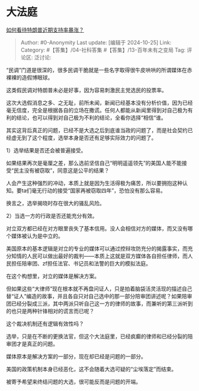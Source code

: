 # 大法庭
[如何看待特朗普近期支持率暴涨？](https://www.zhihu.com/question/1259153358/answer/14164459881)

> Author: #0-Anonymity
> Last update: [编辑于 2024-10-25]
> Link:
> Category: #【答集】/04-社科答集 #【答集】/13-百年未有之变局 
> Tag: 
> 评论区:
> 泛讨论:

“民调”门道是很深的，很多民调干脆就是一些名字取得很牛皮哄哄的所谓媒体在赤裸裸的造假博眼球。

这类假民调对特朗普未必是好事，因为容易刺激民主党选民的投票率。

这次大选假消息之多、之无耻，前所未闻，新闻已经基本没有分析价值，因为已经毫无信度，完全是根据各自的立场在撒谎。任何人都能从新闻里得到对自己极为有利的结论，也可以得到对自己极为不利的结论，全看你选择“相信“谁。

其实这背后真正的问题，已经不是大选之后到底谁当政的问题了，而是社会契约已经虚无到了这个程度，选举本身是否还有足够实际效力的问题了。

1）选举结果是否还会被普遍接受。

如果结果再次是毫厘之差，那么选前坚信自己“明明遥遥领先”的美国人能不能接受“民主没有被窃取”，同意这是公平的结果？

人会产生这种强烈的冲动，本质上就是因为生活得极为痛苦，所以要拥抱这种认知。要ta们毫无行动的接受“国家再被窃取四年”，恐怕没有那么容易。

换言之，选举揭晓时存在很大的骚乱风险。

2）当选一方的行政是否还能充分有效。

对立双方都已经在对方眼里丧失了基本信用。没人会相信对方的媒体，而又没有哪个媒体被认为是中立的。

美国原本的基本逻辑是对立的专业的媒体可以通过控辩攻防充分的揭露事实，而充分知情的人民可以做出最好的裁判——本质上这就是双方媒体各自担任律师，而人民担任陪审团、zf担任法官、书记员和法警的巨大的模拟法庭。

在这个构想里，对立的媒体是解决方案。

但如果这些“大律师”现在根本就不再盘问证人，只是拍着脑袋活灵活现的描述自己替“证人”编造的故事，并且各自只对自己选中的那一部分陪审团讲述呢？如果陪审团已经分裂成三派，其中两派只听自己这一方的律师的故事，而兼听的第三派听到的也只是两种针锋相对的谎言而已呢？

这个裁决机制还有逻辑有效性吗？

选举，只是在不断的更换法官，但这个大法庭里，已经疯癫的律师和已经分裂的陪审团才是真正的问题。

媒体原本是解决方案的一部分，现在却已经是问题的一部分。

美国的政策机制本身已经恶化，这不会随着大选可疑的“尘埃落定”而结束。

被寄予希望来终结问题的大选，很可能反而是问题的开端。